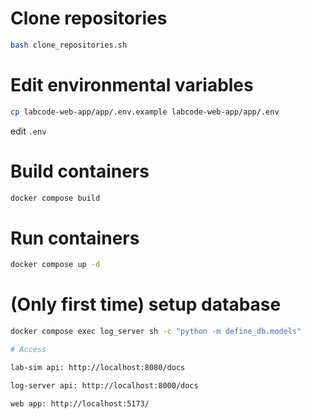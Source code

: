 # Clone repositories

```bash
bash clone_repositories.sh
```

# Edit environmental variables

```bash
cp labcode-web-app/app/.env.example labcode-web-app/app/.env
```

edit `.env`

# Build containers

```bash
docker compose build
```

# Run containers

```bash
docker compose up -d
```

# (Only first time) setup database

```bash
docker compose exec log_server sh -c "python -m define_db.models"

# Access

lab-sim api: http://localhost:8080/docs

log-server api: http://localhost:8000/docs

web app: http://localhost:5173/